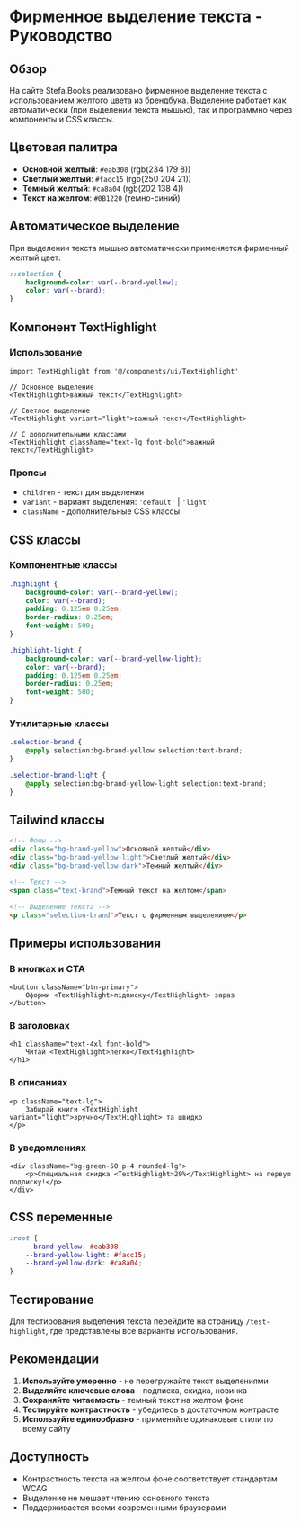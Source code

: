 # Фирменное выделение текста - Руководство

## Обзор

На сайте Stefa.Books реализовано фирменное выделение текста с использованием желтого цвета из брендбука. Выделение работает как автоматически (при выделении текста мышью), так и программно через компоненты и CSS классы.

## Цветовая палитра

- **Основной желтый**: `#eab308` (rgb(234 179 8))
- **Светлый желтый**: `#facc15` (rgb(250 204 21))  
- **Темный желтый**: `#ca8a04` (rgb(202 138 4))
- **Текст на желтом**: `#0B1220` (темно-синий)

## Автоматическое выделение

При выделении текста мышью автоматически применяется фирменный желтый цвет:

```css
::selection {
    background-color: var(--brand-yellow);
    color: var(--brand);
}
```

## Компонент TextHighlight

### Использование

```tsx
import TextHighlight from '@/components/ui/TextHighlight'

// Основное выделение
<TextHighlight>важный текст</TextHighlight>

// Светлое выделение
<TextHighlight variant="light">важный текст</TextHighlight>

// С дополнительными классами
<TextHighlight className="text-lg font-bold">важный текст</TextHighlight>
```

### Пропсы

- `children` - текст для выделения
- `variant` - вариант выделения: `'default'` | `'light'`
- `className` - дополнительные CSS классы

## CSS классы

### Компонентные классы

```css
.highlight {
    background-color: var(--brand-yellow);
    color: var(--brand);
    padding: 0.125em 0.25em;
    border-radius: 0.25em;
    font-weight: 500;
}

.highlight-light {
    background-color: var(--brand-yellow-light);
    color: var(--brand);
    padding: 0.125em 0.25em;
    border-radius: 0.25em;
    font-weight: 500;
}
```

### Утилитарные классы

```css
.selection-brand {
    @apply selection:bg-brand-yellow selection:text-brand;
}

.selection-brand-light {
    @apply selection:bg-brand-yellow-light selection:text-brand;
}
```

## Tailwind классы

```html
<!-- Фоны -->
<div class="bg-brand-yellow">Основной желтый</div>
<div class="bg-brand-yellow-light">Светлый желтый</div>
<div class="bg-brand-yellow-dark">Темный желтый</div>

<!-- Текст -->
<span class="text-brand">Темный текст на желтом</span>

<!-- Выделение текста -->
<p class="selection-brand">Текст с фирменным выделением</p>
```

## Примеры использования

### В кнопках и CTA

```tsx
<button className="btn-primary">
    Оформи <TextHighlight>підписку</TextHighlight> зараз
</button>
```

### В заголовках

```tsx
<h1 className="text-4xl font-bold">
    Читай <TextHighlight>легко</TextHighlight>
</h1>
```

### В описаниях

```tsx
<p className="text-lg">
    Забирай книги <TextHighlight variant="light">зручно</TextHighlight> та швидко
</p>
```

### В уведомлениях

```tsx
<div className="bg-green-50 p-4 rounded-lg">
    <p>Специальная скидка <TextHighlight>20%</TextHighlight> на первую подписку!</p>
</div>
```

## CSS переменные

```css
:root {
    --brand-yellow: #eab308;
    --brand-yellow-light: #facc15;
    --brand-yellow-dark: #ca8a04;
}
```

## Тестирование

Для тестирования выделения текста перейдите на страницу `/test-highlight`, где представлены все варианты использования.

## Рекомендации

1. **Используйте умеренно** - не перегружайте текст выделениями
2. **Выделяйте ключевые слова** - подписка, скидка, новинка
3. **Сохраняйте читаемость** - темный текст на желтом фоне
4. **Тестируйте контрастность** - убедитесь в достаточном контрасте
5. **Используйте единообразно** - применяйте одинаковые стили по всему сайту

## Доступность

- Контрастность текста на желтом фоне соответствует стандартам WCAG
- Выделение не мешает чтению основного текста
- Поддерживается всеми современными браузерами

